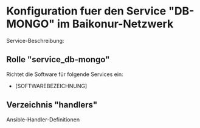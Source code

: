 # Konfiguration fuer den Service "DB-MONGO" im Baikonur-Netzwerk
Service-Beschreibung:

## Rolle "service_db-mongo"
Richtet die Software für folgende Services ein:
* [SOFTWAREBEZEICHNUNG]

## Verzeichnis "handlers"
Ansible-Handler-Definitionen
